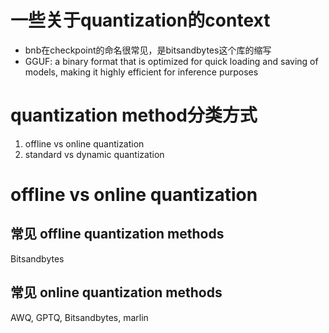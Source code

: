 # 一些关于quantization的context
- bnb在checkpoint的命名很常见，是bitsandbytes这个库的缩写
- GGUF:  a binary format that is optimized for quick loading and saving of models, making it highly efficient for inference purposes
# quantization method分类方式
1. offline vs online quantization
2. standard vs dynamic quantization

# offline vs online quantization
## 常见 offline quantization methods
Bitsandbytes
## 常见 online quantization methods
AWQ, GPTQ, Bitsandbytes, marlin
